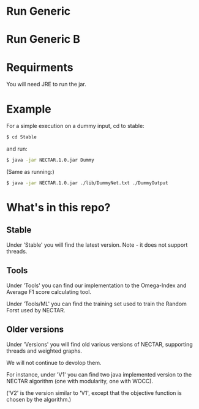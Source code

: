 # Run Generic
# Run Generic B


<!--- If you use this project in your work please cite: 
If you use this project in your work please cite: 
> "AAAAA",  
>
> Bornstein, Asa and Hendler, Danny and Rubin, Amir,
>
> 3rd International Winter School and Conference on Network Science, 2017.--->

# Requirments
You will need JRE to run the jar.

# Example
For a simple execution on a dummy input, cd to stable:
```sh
$ cd Stable
```
and run:
```sh
$ java -jar NECTAR.1.0.jar Dummy
```
(Same as running:)
```sh
$ java -jar NECTAR.1.0.jar ./lib/DummyNet.txt ./DummyOutput
```

# What's in this repo?

## Stable
Under 'Stable' you will find the latest version. Note - it does not support threads.


## Tools

Under 'Tools' you can find our implementation to the Omega-Index and Average F1 score calculating tool. 

Under 'Tools/ML' you can find the training set used to train the Random Forst used by NECTAR.

## Older versions
Under 'Versions' you will find old various versions of NECTAR, supporting threads and weighted graphs. 

We will not continue to devolop them.

For instance, under 'V1' you can find two java implemented version to the NECTAR algorithm (one with modularity, one with WOCC).

('V2' is the version similar to 'V1', except that the objective function is chosen by the algorithm.)












